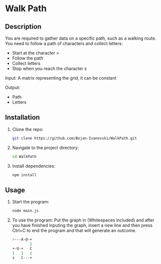 # Walk Path

## Description

You are required to gather data on a specific path, such as a walking route. You need to follow a
path of characters and collect letters:
- Start at the character >
- Follow the path
- Collect letters
- Stop when you reach the character s

Input: A matrix representing the grid, it can be constant

Output:
- Path
- Letters

## Installation

1. Clone the repo:
    ```bash
    git clone https://github.com/Bojan-Ivanovski/WalkPath.git
    ```

2. Navigate to the project directory:
    ```bash
    cd WalkPath
    ```

3. Install dependencies:
    ```bash
    npm install
    ```

## Usage
1. Start the program:
    ```bash
    node main.js
    ```
2. To use the program:
    Put the graph in (Whitespaces included) and after you have finished inputing the graph, insert a new line and then press Ctrl+C to end the program and that will generate an outcome. 
    ```Bash
    >---A-@-+
            |
    +-U-+   C
    |   |   |
    s   C---+
    ```
